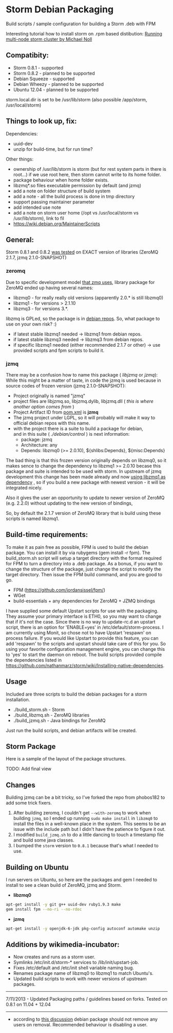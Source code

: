 Storm Debian Packaging
==============================================================

Build scripts / sample configuration for building a Storm .deb with FPM

Interesting tutorial how to install storm on .rpm based distibution: [Running multi-node storm cluster by Michael Noll](http://www.michael-noll.com/tutorials/running-multi-node-storm-cluster/)

Compatibity:
-------------------

* Storm 0.8.1 - supported
* Storm 0.8.2 - planned to be supported
* Debian Squeeze - supported
* Debian Wheezy - planned to be supported
* Ubuntu 12.04 - planned to be supported

storm.local.dir is set to be /usr/lib/storm
(also possible /app/storm, /usr/local/storm)
 
Things to look up, fix:
--------------------------------

Dependencies:

* uuid-dev
* unzip for build-time, but for run time?

Other things:

* ownership of /usr/lib/storm is storm (but for rest system parts in there is root...) if we use root here, then storm cannot write to its home folder.
* package behaviour when home folder exists.
* libzmq*.so files executable permission by default (and jzmq)
* add a note on folder structure of build system
* add a note - all the build process is done in tmp directory
* support passing maintainer parameter
* add intended use note
* add a note on storm user home (/opt vs /usr/local/storm vs /usr/lib/storm), link to fil
* https://wiki.debian.org/MaintainerScripts

General:
-------------
Storm 0.8.1 and 0.8.2 [was tested](https://github.com/nathanmarz/storm/wiki/Installing-native-dependencies) on EXACT version of libraries (ZeroMQ 2.1.7, jzmq 2.1.0-SNAPSHOT)

### zeromq ###
Due to specific development model [that zmq uses](http://zeromq.org/area:faq), 
library package for ZeroMQ ended up having several names:

* libzmq0 - for really really old versions (apparently 2.0.* is still libzmq0)
* libzmq1 - for versions > 2.1.10 
* libzmq3 - for versions 3.*.

libzmq is GPLed, so the package is in [debian repos](http://packages.debian.org/search?suite=default&section=all&arch=any&searchon=names&keywords=libzmq).
So, what package to use on your own risk? :)

* if latest stable libzmq1 needed -> libzmq1 from debian repos.
* if latest stable libzmq3 needed -> libzmq3 from debian repos.
* if specific libzmq1 needed (either recommended 2.1.7 or other) -> use provided scripts and fpm scripts to build it.

### jzmq ###
There may be a confusion how to name this package ( _libjzmq_ or _jzmq_):
While this might be a matter of taste, in code the jzmq is used because in source codes of frozen version (jzmq 2.1.0-SNAPSHOT):

* Project originally is named "jzmq"
* project files are libjzmq.so, libjzmq.dylib, libjzmq.dll ( _this is where another option comes from_ )
* Project Artifact ID from [pom.xml](https://github.com/nathanmarz/jzmq/blob/master/pom.xml) is __jzmq__
* The jzmq project under LGPL, so it will probably will make it way to official debian repos with this name.
* with the project there is a suite to build a package for debian, <br> and in this suite ( _./debian/control_ ) is next information:
    * package: jzmq
    * Architecture: any
    * Depends: libzmq0 (>= 2.0.10), ${shlibs:Depends}, ${misc:Depends}

The bad thing is that this frozen version originally depends on libzmq0,
so it makes sence to change the dependency to libzmq1 >= 2.0.10 becase this package and suite is intended to be used with storm.
In upstream of jzmq development this change has been made already and now [using libzmq1 as dependency](https://github.com/zeromq/jzmq/commit/4e24e63c4d4b9fc2a441ce90e9581aaca0cdeafd) , so if you build a new package with newest version - it will be integrated nicely.

Also it gives the user an opportunity to update to newer version of ZeroMQ (e.g. 2.2.0) without updating to the new version of bindings, 

So, by default the 2.1.7 version of ZeroMQ library that is build using these scripts is named libzmq1.

Build-time requirements:
------------
To make it as pain free as possible, FPM is used to build the debian package. You can install it by via rubygems (gem install -r fpm). The build_storm.sh script will setup a target directory with the format required for FPM to turn a directory into a .deb package. As a bonus, if you want to change the structure of the package, just change the script to modify the target directory. Then issue the FPM build command, and you are good to go.

* FPM (<https://github.com/jordansissel/fpm/>)
* WGet
* build-essentials + any dependencies for ZeroMQ + JZMQ bindings

I have supplied some default Upstart scripts for use with the packaging. They assume your primary interface is ETH0, so you may want to change that if it's not the case. Since there is no way to update-rc.d an upstart script, there is an option for 'ENABLE=yes' in /etc/default/storm-process. I am currently using Monit, so chose not to have Upstart 'respawn' on process failure. If you would like Upstart to provide this feature, you can add 'respawn' to the scripts and upstart should take care of this for you. So using your favorite configuration management engine, you can change this to 'yes' to start the daemon on reboot. The build scripts provided compile the dependencies listed in <https://github.com/nathanmarz/storm/wiki/Installing-native-dependencies>.

Usage
-----
Included are three scripts to build the debian packages for a storm installation.

* ./build_storm.sh - Storm
* ./build_libzmq.sh - ZeroMQ libraries
* ./build_jzmq.sh - Java bindings for ZeroMQ

Just run the build scripts, and debian artifacts will be created.

Storm Package
------

Here is a sample of the layout of the package structures.

TODO: Add final view

Changes
------
Building jzmq can be a bit tricky, so I've forked the repo from phobos182 to add
some trick fixers.

1. After building zeromq, I couldn't get `--with-zeromq` to work when building
   `jzmq`, so I ended up running `sudo make install` in `libzmq0` to install the
   files in a well-known place in the system. This seems to be an issue with the
   include path but I didn't have the patience to figure it out.
1. I modified `build_jzmq.sh` to do a little dancing to touch a timestamp file
   and build some java classes.
1. I bumped the `storm` version to `0.8.1` because that's what I needed to use.

Building on Ubuntu
-----
I run servers on Ubuntu, so here are the packages and gem I needed to install to
see a clean build of ZeroMQ, jzmq and Storm.

* **libzmq0**

```bash
apt-get install -y git g++ uuid-dev ruby1.9.3 make
gem install fpm --no-ri --no-rdoc
```

* **jzmq**

```bash
apt-get install -y openjdk-6-jdk pkg-config autoconf automake unzip
```

Additions by wikimedia-incubator:
---------------------------------

- Now creates and runs as a storm user.
- Symlinks /etc/init.d/storm-* services to /lib/init/upstart-job.
- Fixes /etc/default and /etc/init shell variable naming bug.
- Renames package name of libzmq0 to libzmq1 to match Ubuntu's.
- Updated build scripts to work with newer versions of upstream packages.

-------------------------

7/11/2013 - Updated Packaging paths / guidelines based on forks. Tested on 0.8.1 on 11.04 + 12.04

-------------------------

- according to [this discussion](http://bugs.debian.org/cgi-bin/bugreport.cgi?bug=621833) debian package should not remove any users on removal. Recommended behaviour is disabling a user.

